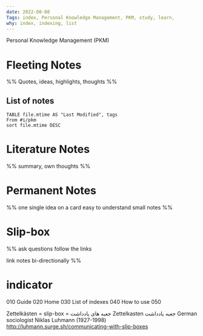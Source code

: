 ```yaml
---
date: 2022-08-08 
Tags: index, Personal Knowledge Management, PKM, study, learn,
why: index, indexing, list 
---
```




Personal Knowledge Management (PKM)


# Fleeting Notes
%% 
Quotes, ideas, highlights, thoughts
%%
## List of notes
```dataview
TABLE file.mtime AS "Last Modified", tags
From #i/pkm 
sort file.mtime DESC
```

# Literature Notes

%% 
summary, own thoughts
%%


# Permanent Notes

%% 
one single idea on a card
easy to understand
small notes 
%%



# Slip-box
%% 
ask questions
follow the links

link notes bi-directionally
%%




# indicator 
010 Guide
020 Home
030 List of indexes
040 How to use
050 





Zettelkästen = slip-box = جعبه های یادداشت
Zettelkasten جعبه یادداشت
German sociologist Niklas Luhmann (1927-1998)
http://luhmann.surge.sh/communicating-with-slip-boxes
